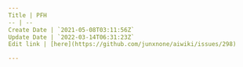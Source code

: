 ```yaml
---
Title | PFH
-- | --
Create Date | `2021-05-08T03:11:56Z`
Update Date | `2022-03-14T06:31:23Z`
Edit link | [here](https://github.com/junxnone/aiwiki/issues/298)

---
```


